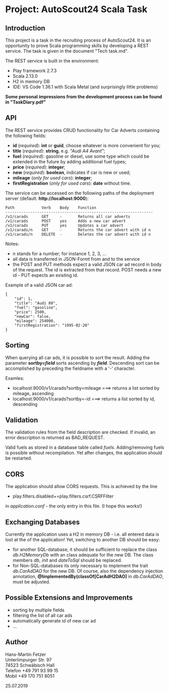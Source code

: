 # Project: AutoScout24 Scala Task

## Introduction

This project is a task in the recruiting process of AutoScout24. It is an opportunity to prove Scala programming skills by developing a REST service. The task is given in the document "Tech task.md".

The REST service is built in the environment:

- Play framework 2.7.3
- Scala 2.13.0
- H2 in memory DB
- IDE: VS Code 1.36.1 with Scala Metal (and surprisingly little problems)

**Some personal impressions from the development process can be found in "TaskDiary.pdf"**

## API

The REST service provides CRUD functionality for Car Adverts containing the following fields:

- **id** (_required_): **int** or **guid**, choose whatever is more convenient for you;
- **title** (_required_): **string**, e.g. _"Audi A4 Avant"_;
- **fuel** (_required_): gasoline or diesel, use some type which could be extended in the future by adding additional fuel types;
- **price** (_required_): **integer**;
- **new** (_required_): **boolean**, indicates if car is new or used;
- **mileage** (_only for used cars_): **integer**;
- **firstRegistration** (_only for used cars_): **date** without time.

The service can be accessed on the following paths of the deployment server (default: **http://localhost:9000**):

    Path            Verb    Body    Function
    -----------------------------------------------------------------
    /v1/carads      GET     -       Returns all car adverts
    /v1/carads      POST    yes     Adds a new car advert
    /v1/carads      PUT     yes     Updates a car advert
    /v1/carads/n    GET     -       Returns the car advert with id n
    /v1/carads/n    DELETE  -       Deletes the car advert with id n

Notes:

- n stands for a number; for instance 1, 2, 3, ...
- all data is transferred in JSON-Formt from and to the service
- the POST and PUT methods expect a valid JSON car ad record in body of the request. The id is extracted from that record. POST needs a new id - PUT expects an existing id.

Example of a valid JSON car ad:

    {
        "id": 1,
        "title": "Audi 80",
        "fuel": "gasoline",
        "price": 2500,
        "newCar": false,
        "mileage": 254000,
        "firstRegistration": "1995-02-20"
    }

## Sorting

When querying all car ads, it is possible to sort the result. Adding the parameter **sortby=_field_** sorts ascending by ***field***. Descending sort can be accomplished by preceding the fieldname with a '-' character.

Examles:

- localhost:9000/v1/carads?sortby=mileage ===> returns a list sorted by mileage, ascending
- localhost:9000/v1/carads?sortby=-id ===> returns a list sorted by id, descending

## Validation

The validation rules from the field description are checked. If invalid, an error description is returned as BAD_REQUEST.

Valid fuels as stored in a database table called _fuels_. Adding/removing fuels is possible without recompilation. Yet after changes, the application should be restarted.

## CORS

The application should allow CORS requests. This is achieved by the line

- play.filters.disabled+=play.filters.csrf.CSRFFilter

in _application.conf_ - the only entry in this file. (I hope this works!)

## Exchanging Databases

Currently the application uses a H2 in memory DB - i.e. all entered data is lost at the of the application! Yet, switching to another DB should be easy:

- for another SQL-database, it should be sufficient to replace the class _db.H2MemoryDb_ with an class adequate for the new DB. The class members _db_, _init_ and _dateToSql_ should be replaced.
- for Non-SQL-databases its only necessary to implement the trait _db.CarAdDAO_ for the new DB. Of course, also the dependency injection annotation, **@ImplementedBy(classOf[CarAdH2DAO]** in *db.CarAdDAO*, must be adjusted.

## Possible Extensions and Improvements

- sorting by multiple fields
- filtering the list of all car ads
- automatically generate id of new car ad
- ...

## Author

Hans-Martin Fetzer  
Unterlimpurger Str. 97  
74523 Schwäbisch Hall  
Telefon +49 791 93 99 15  
Mobil +49 170 751 8051

25.07.2019
